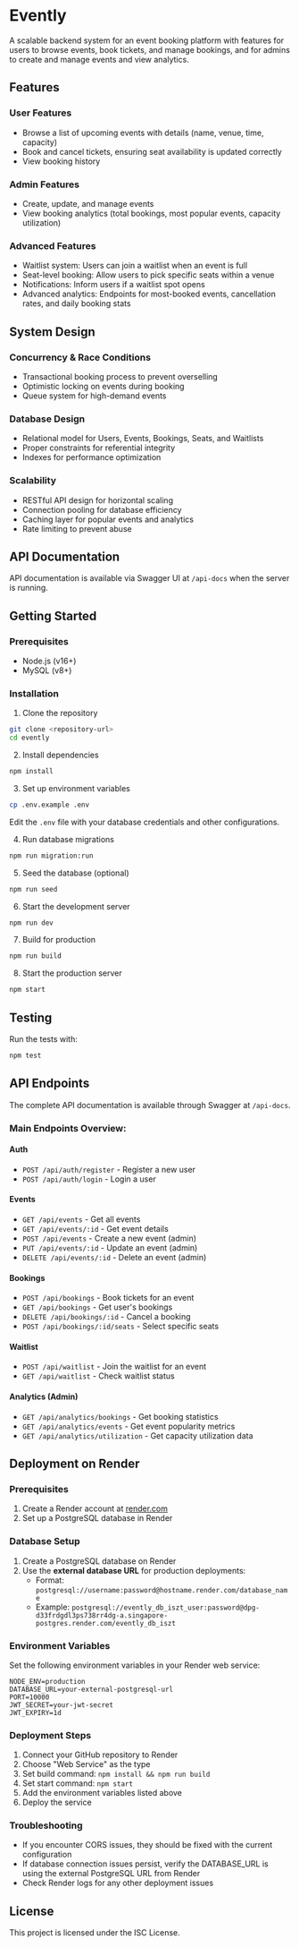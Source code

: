 # Evently

A scalable backend system for an event booking platform with features for users to browse events, book tickets, and manage bookings, and for admins to create and manage events and view analytics.

## Features

### User Features
- Browse a list of upcoming events with details (name, venue, time, capacity)
- Book and cancel tickets, ensuring seat availability is updated correctly
- View booking history

### Admin Features
- Create, update, and manage events
- View booking analytics (total bookings, most popular events, capacity utilization)

### Advanced Features
- Waitlist system: Users can join a waitlist when an event is full
- Seat-level booking: Allow users to pick specific seats within a venue
- Notifications: Inform users if a waitlist spot opens
- Advanced analytics: Endpoints for most-booked events, cancellation rates, and daily booking stats

## System Design

### Concurrency & Race Conditions
- Transactional booking process to prevent overselling
- Optimistic locking on events during booking
- Queue system for high-demand events

### Database Design
- Relational model for Users, Events, Bookings, Seats, and Waitlists
- Proper constraints for referential integrity
- Indexes for performance optimization

### Scalability
- RESTful API design for horizontal scaling
- Connection pooling for database efficiency
- Caching layer for popular events and analytics
- Rate limiting to prevent abuse

## API Documentation

API documentation is available via Swagger UI at `/api-docs` when the server is running.

## Getting Started

### Prerequisites
- Node.js (v16+)
- MySQL (v8+)

### Installation

1. Clone the repository
```bash
git clone <repository-url>
cd evently
```

2. Install dependencies
```bash
npm install
```

3. Set up environment variables
```bash
cp .env.example .env
```
Edit the `.env` file with your database credentials and other configurations.

4. Run database migrations
```bash
npm run migration:run
```

5. Seed the database (optional)
```bash
npm run seed
```

6. Start the development server
```bash
npm run dev
```

7. Build for production
```bash
npm run build
```

8. Start the production server
```bash
npm start
```

## Testing

Run the tests with:
```bash
npm test
```

## API Endpoints

The complete API documentation is available through Swagger at `/api-docs`.

### Main Endpoints Overview:

#### Auth
- `POST /api/auth/register` - Register a new user
- `POST /api/auth/login` - Login a user

#### Events
- `GET /api/events` - Get all events
- `GET /api/events/:id` - Get event details
- `POST /api/events` - Create a new event (admin)
- `PUT /api/events/:id` - Update an event (admin)
- `DELETE /api/events/:id` - Delete an event (admin)

#### Bookings
- `POST /api/bookings` - Book tickets for an event
- `GET /api/bookings` - Get user's bookings
- `DELETE /api/bookings/:id` - Cancel a booking
- `POST /api/bookings/:id/seats` - Select specific seats

#### Waitlist
- `POST /api/waitlist` - Join the waitlist for an event
- `GET /api/waitlist` - Check waitlist status

#### Analytics (Admin)
- `GET /api/analytics/bookings` - Get booking statistics
- `GET /api/analytics/events` - Get event popularity metrics
- `GET /api/analytics/utilization` - Get capacity utilization data

## Deployment on Render

### Prerequisites
1. Create a Render account at [render.com](https://render.com)
2. Set up a PostgreSQL database in Render

### Database Setup
1. Create a PostgreSQL database on Render
2. Use the **external database URL** for production deployments:
   - Format: `postgresql://username:password@hostname.render.com/database_name`
   - Example: `postgresql://evently_db_iszt_user:password@dpg-d33frdgdl3ps738rr4dg-a.singapore-postgres.render.com/evently_db_iszt`

### Environment Variables
Set the following environment variables in your Render web service:

```
NODE_ENV=production
DATABASE_URL=your-external-postgresql-url
PORT=10000
JWT_SECRET=your-jwt-secret
JWT_EXPIRY=1d
```

### Deployment Steps
1. Connect your GitHub repository to Render
2. Choose "Web Service" as the type
3. Set build command: `npm install && npm run build`
4. Set start command: `npm start`
5. Add the environment variables listed above
6. Deploy the service

### Troubleshooting
- If you encounter CORS issues, they should be fixed with the current configuration
- If database connection issues persist, verify the DATABASE_URL is using the external PostgreSQL URL from Render
- Check Render logs for any other deployment issues

## License

This project is licensed under the ISC License.
